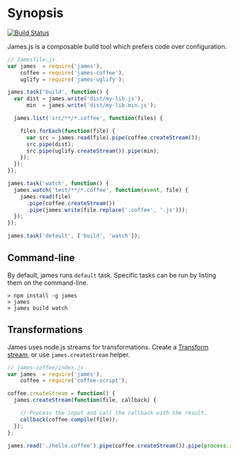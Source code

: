 # Synopsis

[![Build Status](https://travis-ci.org/leonidas/james.js.png?branch=master)](https://travis-ci.org/leonidas/james.js)

James.js is a composable build tool which prefers code over configuration.

```javascript
// Jamesfile.js
var james  = require('james'),
    coffee = require('james-coffee'),
    uglify = require('james-uglify');

james.task('build', function() {
  var dist = james.write('dist/my-lib.js'),
      min  = james.write('dist/my-lib.min.js');

  james.list('src/**/*.coffee', function(files) {

    files.forEach(function(file) {
      var src = james.read(file).pipe(coffee.createStream());
      src.pipe(dist);
      src.pipe(uglify.createStream()).pipe(min);
    });
  });
});

james.task('watch', function() {
  james.watch('test/**/*.coffee', function(event, file) {
    james.read(file)
      .pipe(coffee.createStream())
      .pipe(james.write(file.replace('.coffee', '.js')));
  });
});

james.task('default', ['build', 'watch']);
```

## Command-line

By default, james runs `default` task. Specific tasks can be run by listing them on the command-line.

```
> npm install -g james
> james
> james build watch
```

## Transformations

James uses node.js streams for transformations.
Create a [Transform stream](http://nodejs.org/api/stream.html#stream_class_stream_transform),
or use `james.createStream` helper.

```javascript
// james-coffee/index.js
var james  = require('james'),
    coffee = require('coffee-script');

coffee.createStream = function() {
  james.createStream(function(file, callback) {

    // Process the input and call the callback with the result.
    callback(coffee.compile(file));
  });
};

james.read('./hello.coffee').pipe(coffee.createStream()).pipe(process.stdout);
```
